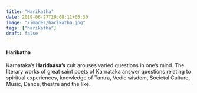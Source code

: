 ```yaml
---
title: "Harikatha"
date: 2019-06-27T20:08:11+05:30
image: "/images/harikatha.jpg"
tags: ["harikatha"]
draft: false
---
```


#### Harikatha

Karnataka’s **Haridaasa’s** cult arouses varied questions in one’s mind. The literary works of great saint poets of Karnataka answer questions relating to spiritual experiences, knowledge of Tantra, Vedic wisdom, Societal Culture, Music, Dance, theatre and the like.<!--more-->
